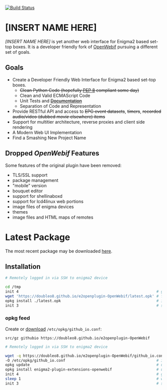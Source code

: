 [![Build Status](https://travis-ci.org/doubleO8/e2openplugin-OpenWebif.svg?branch=master)](https://travis-ci.org/doubleO8/e2openplugin-OpenWebif)

# [INSERT NAME HERE]
*[INSERT NAME HERE]* is yet another web interface for Enigma2 based set-top boxes.
It is a developer friendly fork of [OpenWebif](https://github.com/E2OpenPlugins/e2openplugin-OpenWebif)
pursuing a different set of goals.

## Goals

* Create a Developer Friendly Web Interface for Enigma2 based set-top boxes.
  * ~~Clean Python Code (hopefully [PEP 8](https://www.python.org/dev/peps/pep-0008/) compliant some day)~~
  * Clean and Valid ECMAScript Code
  * Unit Tests and ~~[Documentation](https://doubleo8.github.io/e2openplugin-OpenWebif/documentation/index.html)~~
  * Separation of Code and Representation
* Provide RESTful API and access to ~~EPG event datasets~~, ~~timers~~, ~~recorded audio/video (dubbed *movie* elsewhere) items~~
* Support for multitier architecture, reverse proxies and client side rendering
* A Modern Web UI Implementation
* Find a Smashing New Project Name

## Dropped *OpenWebif* Features

Some features of the original plugin have been removed:

* TLS/SSL support
* package management
* "mobile" version
* bouquet editor
* support for shellinaboxd
* support for lcd4linux web portions
* image files of enigma devices
* themes
* image files and HTML maps of remotes

# Latest Package

The most recent package may be downloaded [here](https://doubleo8.github.io/e2openplugin-OpenWebif/latest.opk).

## Installation

```bash
# Remotely logged in via SSH to enigma2 device

cd /tmp
init 4                                                              # graceful enigma2 shutdown
wget 'https://doubleo8.github.io/e2openplugin-OpenWebif/latest.opk' # fetching latest package
opkg install ./latest.opk                                           # installing latest package
init 3                                                              # start enigma2 again
```

### opkg feed

Create or [download](https://doubleo8.github.io/e2openplugin-OpenWebif/github_io.conf) `/etc/opkg/github_io.conf`:

```
src/gz githubio https://doubleo8.github.io/e2openplugin-OpenWebif
```

```bash
# Remotely logged in via SSH to enigma2 device

wget -q https://doubleo8.github.io/e2openplugin-OpenWebif/github_io.conf \
-O /etc/opkg/github_io.conf                                         # import repository
opkg update                                                         # update list of available packages
opkg install enigma2-plugin-extensions-openwebif                    # upgrade or install package
init 4                                                              # graceful enigma2 shutdown
sleep 1                                                             # wait a bit
init 3                                                              # start enigma2 again
```
